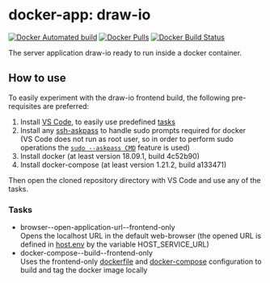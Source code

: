 # docker-app: draw-io

[![Docker Automated build](https://img.shields.io/docker/automated/talsenteam/docker-draw-io.svg?style=for-the-badge)](https://hub.docker.com/r/talsenteam/docker-draw-io/)
[![Docker Pulls](https://img.shields.io/docker/pulls/talsenteam/docker-draw-io.svg?style=for-the-badge)](https://hub.docker.com/r/talsenteam/docker-draw-io/)
[![Docker Build Status](https://img.shields.io/docker/build/talsenteam/docker-draw-io.svg?style=for-the-badge)](https://hub.docker.com/r/talsenteam/docker-draw-io/)

The server application draw-io ready to run inside a docker container.

## How to use

To easily experiment with the draw-io frontend build, the following pre-requisites are preferred:

1. Install [VS Code](https://code.visualstudio.com/), to easily use predefined [tasks](.vscode/tasks.json)
2. Install any [ssh-askpass](https://man.openbsd.org/ssh-askpass.1) to handle sudo prompts required for docker  
   (VS Code does not run as root user, so in order to perform sudo operations the [`sudo --askpass CMD`](bash/util/elevate.sh) feature is used)
3. Install docker (at least version 18.09.1, build 4c52b90)
4. Install docker-compose (at least version 1.21.2, build a133471)

Then open the cloned repository directory with VS Code and use any of the tasks.

### Tasks

- browser--open-application-url--frontend-only  
  Opens the localhost URL in the default web-browser (the opened URL is defined in [host.env](host.env) by the variable HOST_SERVICE_URL)
- docker-compose--build--frontend-only  
  Uses the frontend-only [dockerfile](docker/server--draw-io/frontend-only.dockerfile) and [docker-compose](docker-compose/server--draw-io/frontend-only.docker-compose) configuration to build and tag the docker image locally
